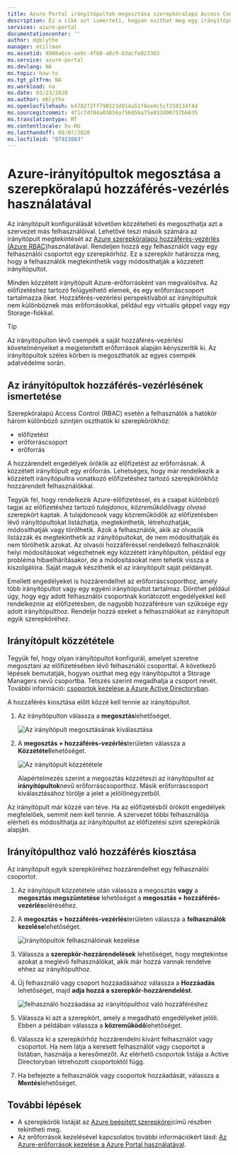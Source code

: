 ```yaml
---
title: Azure Portal irányítópultok megosztása szerepköralapú Access Control használatával
description: Ez a cikk azt ismerteti, hogyan oszthat meg egy irányítópultot a Azure Portal szerepköralapú Access Control használatával.
services: azure-portal
documentationcenter: ''
author: mgblythe
manager: mtillman
ms.assetid: 8908a6ce-ae0c-4f60-a0c9-b3acfe823365
ms.service: azure-portal
ms.devlang: NA
ms.topic: how-to
ms.tgt_pltfrm: NA
ms.workload: na
ms.date: 03/23/2020
ms.author: mblythe
ms.openlocfilehash: b478272ff790121d914a51f8ee4c5cf250134f4d
ms.sourcegitcommit: 4f1c7df04a03856a756856a75e033d90757bb635
ms.translationtype: MT
ms.contentlocale: hu-HU
ms.lasthandoff: 08/07/2020
ms.locfileid: "87923883"
---
```

# <a name="share-azure-dashboards-by-using-role-based-access-control"></a>Azure-irányítópultok megosztása a szerepköralapú hozzáférés-vezérlés használatával

Az irányítópult konfigurálását követően közzéteheti és megoszthatja azt a szervezet más felhasználóival. Lehetővé teszi mások számára az irányítópult megtekintését az [Azure szerepköralapú hozzáférés-vezérlés (Azure RBAC)](../role-based-access-control/role-assignments-portal.md)használatával. Rendeljen hozzá egy felhasználót vagy egy felhasználói csoportot egy szerepkörhöz. Ez a szerepkör határozza meg, hogy a felhasználók megtekinthetik vagy módosíthatják a közzétett irányítópultot.

Minden közzétett irányítópult Azure-erőforrásként van megvalósítva. Az előfizetéshez tartozó felügyelhető elemek, és egy erőforráscsoport tartalmazza őket. Hozzáférés-vezérlési perspektívából az irányítópultok nem különböznek más erőforrásokkal, például egy virtuális géppel vagy egy Storage-fiókkal.

> [!TIP]
> Az irányítópulton lévő csempék a saját hozzáférés-vezérlési követelményeiket a megjelenített erőforrások alapján kényszerítik ki. Az irányítópultok széles körben is megoszthatók az egyes csempék adatvédelme során.
> 
> 

## <a name="understanding-access-control-for-dashboards"></a>Az irányítópultok hozzáférés-vezérlésének ismertetése

Szerepköralapú Access Control (RBAC) esetén a felhasználók a hatókör három különböző szintjén oszthatók ki szerepkörökhöz:

* előfizetést
* erőforráscsoport
* erőforrás

A hozzárendelt engedélyek öröklik az előfizetést az erőforrásnak. A közzétett irányítópult egy erőforrás. Lehetséges, hogy már rendelkezik a közzétett irányítópultra vonatkozó előfizetéshez tartozó szerepkörökhöz hozzárendelt felhasználókkal.

Tegyük fel, hogy rendelkezik Azure-előfizetéssel, és a csapat különböző tagjai az előfizetéshez tartozó *tulajdonos*, *közreműködő*vagy *olvasó* szerepkört kaptak. A tulajdonosok vagy közreműködők az előfizetésben lévő irányítópultokat listázhatja, megtekinthetik, létrehozhatják, módosíthatják vagy törölhetik. Azok a felhasználók, akik az olvasók listázzák és megtekinthetik az irányítópultokat, de nem módosíthatják és nem törölhetik azokat. Az olvasói hozzáféréssel rendelkező felhasználók helyi módosításokat végezhetnek egy közzétett irányítópulton, például egy probléma hibaelhárításakor, de a módosításokat nem tehetik vissza a kiszolgálóra. Saját maguk készíthetik el az irányítópult saját példányát.

Emellett engedélyeket is hozzárendelhet az erőforráscsoporthoz, amely több irányítópultot vagy egy egyéni irányítópultot tartalmaz. Dönthet például úgy, hogy egy adott felhasználói csoportnak korlátozott engedélyekkel kell rendelkeznie az előfizetésben, de nagyobb hozzáférésre van szüksége egy adott irányítópulthoz. Rendelje hozzá ezeket a felhasználókat az irányítópult egyik szerepköréhez.

## <a name="publish-dashboard"></a>Irányítópult közzététele

Tegyük fel, hogy olyan irányítópultot konfigurál, amelyet szeretne megosztani az előfizetésében lévő felhasználói csoporttal. A következő lépések bemutatják, hogyan oszthat meg egy irányítópultot a Storage Managers nevű csoportba. Tetszés szerint megadhatja a csoport nevét. További információ: [csoportok kezelése a Azure Active Directoryban](../active-directory/fundamentals/active-directory-groups-create-azure-portal.md).

A hozzáférés kiosztása előtt közzé kell tennie az irányítópultot.

1. Az irányítópulton válassza a **megosztás**lehetőséget.

    ![Az irányítópult megosztásának kiválasztása](./media/azure-portal-dashboard-share-access/share-dashboard-for-access-control.png)

1. A **megosztás + hozzáférés-vezérlés**területen válassza a **Közzététel**lehetőséget.

    ![Az irányítópult közzététele](./media/azure-portal-dashboard-share-access/publish-dashboard-for-access-control.png)

     Alapértelmezés szerint a megosztás közzéteszi az irányítópultot az **irányítópultok**nevű erőforráscsoporthoz. Másik erőforráscsoport kiválasztásához törölje a jelet a jelölőnégyzetből.

Az irányítópult már közzé van téve. Ha az előfizetésből örökölt engedélyek megfelelőek, semmit nem kell tennie. A szervezet többi felhasználója elérheti és módosíthatja az irányítópultot az előfizetési szint szerepkörük alapján.

## <a name="assign-access-to-a-dashboard"></a>Irányítópulthoz való hozzáférés kiosztása

Az irányítópult egyik szerepköréhez hozzárendelhet egy felhasználói csoportot.

1. Az irányítópult közzététele után válassza a megosztás **vagy** a **megosztás megszüntetése** lehetőséget a **megosztás + hozzáférés-vezérlés**eléréséhez.

1. A **megosztás + hozzáférés-vezérlés**területen válassza a **felhasználók kezelése**lehetőséget.

    ![irányítópultok felhasználóinak kezelése](./media/azure-portal-dashboard-share-access/manage-users-for-access-control.png)

1. Válassza a **szerepkör-hozzárendelések** lehetőséget, hogy megtekintse azokat a meglévő felhasználókat, akik már hozzá vannak rendelve ehhez az irányítópulthoz.

1. Új felhasználó vagy csoport hozzáadásához válassza a **Hozzáadás** lehetőséget, majd **adja hozzá a szerepkör-hozzárendelést**.

    ![felhasználó hozzáadása az irányítópulthoz való hozzáféréshez](./media/azure-portal-dashboard-share-access/manage-users-existing-users.png)

1. Válassza ki azt a szerepkört, amely a megadható engedélyeket jelöli. Ebben a példában válassza a **közreműködő**lehetőséget.

1. Válassza ki a szerepkörhöz hozzárendelni kívánt felhasználót vagy csoportot. Ha nem látja a keresett felhasználót vagy csoportot a listában, használja a keresőmezőt. Az elérhető csoportok listája a Active Directoryban létrehozott csoportoktól függ.

1. Ha befejezte a felhasználók vagy csoportok hozzáadását, válassza a **Mentés**lehetőséget.

## <a name="next-steps"></a>További lépések

* A szerepkörök listáját az [Azure beépített szerepkörei](../role-based-access-control/built-in-roles.md)című részben tekintheti meg.
* Az erőforrások kezelésével kapcsolatos további információkért lásd: [Az Azure-erőforrások kezelése a Azure Portal használatával](resource-group-portal.md).
